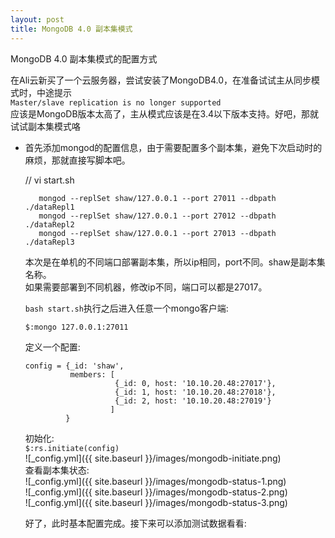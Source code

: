 ```yaml
---
layout: post
title: MongoDB 4.0 副本集模式
---
```


MongoDB 4.0 副本集模式的配置方式

在Ali云新买了一个云服务器，尝试安装了MongoDB4.0，在准备试试主从同步模式时，中途提示  
```Master/slave replication is no longer supported```  
应该是MongoDB版本太高了，主从模式应该是在3.4以下版本支持。好吧，那就试试副本集模式咯  

* 首先添加mongod的配置信息，由于需要配置多个副本集，避免下次启动时的麻烦，那就直接写脚本吧。  
  
  // vi start.sh  
  ```
     mongod --replSet shaw/127.0.0.1 --port 27011 --dbpath ./dataRepl1  
     mongod --replSet shaw/127.0.0.1 --port 27012 --dbpath ./dataRepl2  
     mongod --replSet shaw/127.0.0.1 --port 27013 --dbpath ./dataRepl3
  ```  

  本次是在单机的不同端口部署副本集，所以ip相同，port不同。shaw是副本集名称。  
  如果需要部署到不同机器，修改ip不同，端口可以都是27017。  

  ```bash start.sh```执行之后进入任意一个mongo客户端:  

  ```$:mongo 127.0.0.1:27011```

  定义一个配置:  
  ```
  config = {_id: 'shaw', 
            members: [
                      {_id: 0, host: '10.10.20.48:27017'},
                      {_id: 1, host: '10.10.20.48:27018'},
                      {_id: 2, host: '10.10.20.48:27019'}
                     ]
           }
  ```
  初始化:  
  ```$:rs.initiate(config)```  
  ![_config.yml]({{ site.baseurl }}/images/mongodb-initiate.png)  
  查看副本集状态:  
  ![_config.yml]({{ site.baseurl }}/images/mongodb-status-1.png)  
  ![_config.yml]({{ site.baseurl }}/images/mongodb-status-2.png)  
  ![_config.yml]({{ site.baseurl }}/images/mongodb-status-3.png)  

  好了，此时基本配置完成。接下来可以添加测试数据看看:  
